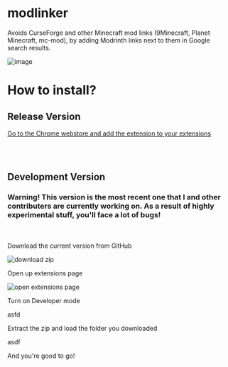 # modlinker
Avoids CurseForge and other Minecraft mod links (9Minecraft, Planet Minecraft, mc-mod), by adding Modrinth links next to them in Google search results.

![image](https://github.com/okunamayanad/modlinker/assets/108594296/7c903397-e691-4060-895e-170c516177f8)


# How to install?
## Release Version
[Go to the Chrome webstore and add the extension to your extensions](https://chromewebstore.google.com/detail/modlinker/kffdacoooplmddelfddkndfhgenddgke)

<br>
<br>

## Development Version
### Warning! This version is the most recent one that I and other contributers are currently working on. As a result of highly experimental stuff, you'll face a lot of bugs!
<br>
<br>
Download the current version from GitHub 

![download zip](https://github.com/okunamayanad/modlinker/assets/108594296/8b8b9622-12ee-476d-8d69-84db9cae7e15)

Open up extensions page
 
![open extensions page](https://github.com/okunamayanad/modlinker/assets/108594296/7b7cfb87-d8cd-4a90-82b0-de12c75a38d5)

Turn on Developer mode

asfd

Extract the zip and load the folder you downloaded

asdf

And you're good to go!
